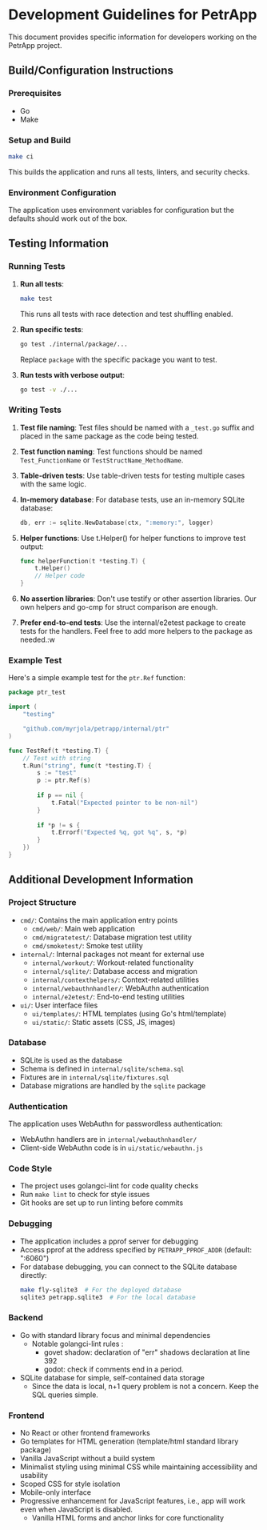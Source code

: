 # Development Guidelines for PetrApp

This document provides specific information for developers working on the PetrApp project.

## Build/Configuration Instructions

### Prerequisites
- Go
- Make

### Setup and Build

```bash
make ci
```
This builds the application and runs all tests, linters, and security checks.

### Environment Configuration

The application uses environment variables for configuration but the defaults should work out of the box.

## Testing Information

### Running Tests

1. **Run all tests**:
   ```bash
   make test
   ```
   This runs all tests with race detection and test shuffling enabled.

2. **Run specific tests**:
   ```bash
   go test ./internal/package/...
   ```
   Replace `package` with the specific package you want to test.

3. **Run tests with verbose output**:
   ```bash
   go test -v ./...
   ```

### Writing Tests

1. **Test file naming**: Test files should be named with a `_test.go` suffix and placed in the same package as the code being tested.

2. **Test function naming**: Test functions should be named `Test_FunctionName` or `TestStructName_MethodName`.

3. **Table-driven tests**: Use table-driven tests for testing multiple cases with the same logic.

4. **In-memory database**: For database tests, use an in-memory SQLite database:
   ```go
   db, err := sqlite.NewDatabase(ctx, ":memory:", logger)
   ```

5. **Helper functions**: Use t.Helper() for helper functions to improve test output:
   ```go
   func helperFunction(t *testing.T) {
       t.Helper()
       // Helper code
   }
   ```
6. **No assertion libraries**: Don't use testify or other assertion libraries. Our own helpers and go-cmp for struct comparison are enough. 
7. **Prefer end-to-end tests**: Use the internal/e2etest package to create tests for the handlers. Feel free to add more helpers to the package as needed.:w

### Example Test

Here's a simple example test for the `ptr.Ref` function:

```go
package ptr_test

import (
	"testing"

	"github.com/myrjola/petrapp/internal/ptr"
)

func TestRef(t *testing.T) {
	// Test with string
	t.Run("string", func(t *testing.T) {
		s := "test"
		p := ptr.Ref(s)
		
		if p == nil {
			t.Fatal("Expected pointer to be non-nil")
		}
		
		if *p != s {
			t.Errorf("Expected %q, got %q", s, *p)
		}
	})
}
```

## Additional Development Information

### Project Structure

- `cmd/`: Contains the main application entry points
  - `cmd/web/`: Main web application
  - `cmd/migratetest/`: Database migration test utility
  - `cmd/smoketest/`: Smoke test utility
- `internal/`: Internal packages not meant for external use
  - `internal/workout/`: Workout-related functionality
  - `internal/sqlite/`: Database access and migration
  - `internal/contexthelpers/`: Context-related utilities
  - `internal/webauthnhandler/`: WebAuthn authentication
  - `internal/e2etest/`: End-to-end testing utilities
- `ui/`: User interface files
  - `ui/templates/`: HTML templates (using Go's html/template)
  - `ui/static/`: Static assets (CSS, JS, images)

### Database

- SQLite is used as the database
- Schema is defined in `internal/sqlite/schema.sql`
- Fixtures are in `internal/sqlite/fixtures.sql`
- Database migrations are handled by the `sqlite` package

### Authentication

The application uses WebAuthn for passwordless authentication:

- WebAuthn handlers are in `internal/webauthnhandler/`
- Client-side WebAuthn code is in `ui/static/webauthn.js`

### Code Style

- The project uses golangci-lint for code quality checks
- Run `make lint` to check for style issues
- Git hooks are set up to run linting before commits

### Debugging

- The application includes a pprof server for debugging
- Access pprof at the address specified by `PETRAPP_PPROF_ADDR` (default: ":6060")
- For database debugging, you can connect to the SQLite database directly:
  ```bash
  make fly-sqlite3  # For the deployed database
  sqlite3 petrapp.sqlite3  # For the local database
  ```

### Backend

- Go with standard library focus and minimal dependencies
    - Notable golangci-lint rules :
        - govet shadow: declaration of "err" shadows declaration at line 392
        - godot: check if comments end in a period.
- SQLite database for simple, self-contained data storage
    - Since the data is local, n+1 query problem is not a concern. Keep the SQL queries simple.

### Frontend

- No React or other frontend frameworks
- Go templates for HTML generation (template/html standard library package)
- Vanilla JavaScript without a build system
- Minimalist styling using minimal CSS while maintaining accessibility and usability
- Scoped CSS for style isolation
- Mobile-only interface
- Progressive enhancement for JavaScript features, i.e., app will work even when JavaScript is disabled.
    - Vanilla HTML forms and anchor links for core functionality

